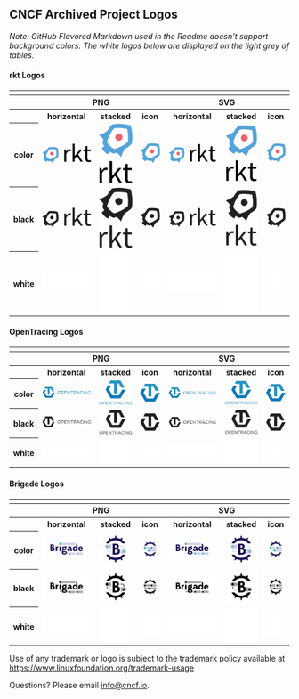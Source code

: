 ## CNCF Archived Project Logos

*Note: GitHub Flavored Markdown used in the Readme doesn't support background colors. The white logos below are displayed on the light grey of tables.*

#### rkt Logos

<table>
    <tr>
    	<th colspan="7"></th>
    </tr>
    <tr>
        <th></th>
        <th colspan="3">PNG</th>
        <th colspan="3">SVG</th>
    </tr>
    <tr>
        <th></th>
        <th>horizontal</th>
        <th>stacked</th>
        <th>icon</th>
        <th>horizontal</th>
        <th>stacked</th>
        <th>icon</th>
    </tr>
    <tr>
        <th>color</th>
        <td><img src="/projects/rkt/horizontal/color/rkt-horizontal-color.png" width="200"></td>
        <td><img src="/projects/rkt/stacked/color/rkt-stacked-color.png" width="95"></td>
        <td><img src="/projects/rkt/icon/color/rkt-icon-color.png" width="75"></td>
        <td><img src="/projects/rkt/horizontal/color/rkt-horizontal-color.svg" width="200"></td>
        <td><img src="/projects/rkt/stacked/color/rkt-stacked-color.svg" width="95"></td>
        <td><img src="/projects/rkt/icon/color/rkt-icon-color.svg" width="75"></td>
    </tr>
    <tr>
        <th>black</th>
        <td><img src="/projects/rkt/horizontal/black/rkt-horizontal-black.png" width="200"></td>
        <td><img src="/projects/rkt/stacked/black/rkt-stacked-black.png" width="95"></td>
        <td><img src="/projects/rkt/icon/black/rkt-icon-black.png" width="75"></td>
        <td><img src="/projects/rkt/horizontal/black/rkt-horizontal-black.svg" width="200"></td>
        <td><img src="/projects/rkt/stacked/black/rkt-stacked-black.svg" width="95"></td>
        <td><img src="/projects/rkt/icon/black/rkt-icon-black.svg" width="75"></td>
    </tr>
    <tr>
        <th>white</th>
        <td><img src="/projects/rkt/horizontal/white/rkt-horizontal-white.png" width="200"></td>
        <td><img src="/projects/rkt/stacked/white/rkt-stacked-white.png" width="95"></td>
        <td><img src="/projects/rkt/icon/white/rkt-icon-white.png" width="75"></td>
        <td><img src="/projects/rkt/horizontal/white/rkt-horizontal-white.svg" width="200"></td>
        <td><img src="/projects/rkt/stacked/white/rkt-stacked-white.svg" width="95"></td>
        <td><img src="/projects/rkt/icon/white/rkt-icon-white.svg" width="75"></td>
    </tr>
</table>

#### OpenTracing Logos

<table>
    <tr>
    	<th colspan="7"></th>
    </tr>
    <tr>
        <th></th>
        <th colspan="3">PNG</th>
        <th colspan="3">SVG</th>
    </tr>
    <tr>
        <th></th>
        <th>horizontal</th>
        <th>stacked</th>
        <th>icon</th>
        <th>horizontal</th>
        <th>stacked</th>
        <th>icon</th>
    </tr>
    <tr>
        <th>color</th>
        <td><img src="/projects/opentracing/horizontal/color/opentracing-horizontal-color.png" width="200"></td>
        <td><img src="/projects/opentracing/stacked/color/opentracing-stacked-color.png" width="95"></td>
        <td><img src="/projects/opentracing/icon/color/opentracing-icon-color.png" width="75"></td>
        <td><img src="/projects/opentracing/horizontal/color/opentracing-horizontal-color.svg" width="200"></td>
        <td><img src="/projects/opentracing/stacked/color/opentracing-stacked-color.svg" width="95"></td>
        <td><img src="/projects/opentracing/icon/color/opentracing-icon-color.svg" width="75"></td>
    </tr>
    <tr>
        <th>black</th>
        <td><img src="/projects/opentracing/horizontal/black/opentracing-horizontal-black.png" width="200"></td>
        <td><img src="/projects/opentracing/stacked/black/opentracing-stacked-black.png" width="95"></td>
        <td><img src="/projects/opentracing/icon/black/opentracing-icon-black.png" width="75"></td>
        <td><img src="/projects/opentracing/horizontal/black/opentracing-horizontal-black.svg" width="200"></td>
        <td><img src="/projects/opentracing/stacked/black/opentracing-stacked-black.svg" width="95"></td>
        <td><img src="/projects/opentracing/icon/black/opentracing-icon-black.svg" width="75"></td>
    </tr>
    <tr>
        <th>white</th>
        <td><img src="/projects/opentracing/horizontal/white/opentracing-horizontal-white.png" width="200"></td>
        <td><img src="/projects/opentracing/stacked/white/opentracing-stacked-white.png" width="95"></td>
        <td><img src="/projects/opentracing/icon/white/opentracing-icon-white.png" width="75"></td>
        <td><img src="/projects/opentracing/horizontal/white/opentracing-horizontal-white.svg" width="200"></td>
        <td><img src="/projects/opentracing/stacked/white/opentracing-stacked-white.svg" width="95"></td>
        <td><img src="/projects/opentracing/icon/white/opentracing-icon-white.svg" width="75"></td>
    </tr>
</table>

#### Brigade Logos

<table>
    <tr>
    	<th colspan="7"></th>
    </tr>
    <tr>
        <th></th>
        <th colspan="3">PNG</th>
        <th colspan="3">SVG</th>
    </tr>
    <tr>
        <th></th>
        <th>horizontal</th>
        <th>stacked</th>
        <th>icon</th>
        <th>horizontal</th>
        <th>stacked</th>
        <th>icon</th>
    </tr>
    <tr>
        <th>color</th>
        <td><img src="/archived/brigade/horizontal/color/brigade-horizontal-color.png" width="200"></td>
        <td><img src="/archived/brigade/stacked/color/brigade-stacked-color.png" width="95"></td>
        <td><img src="/archived/brigade/icon/color/brigade-icon-color.png" width="75"></td>
        <td><img src="/archived/brigade/horizontal/color/brigade-horizontal-color.svg" width="200"></td>
        <td><img src="/archived/brigade/stacked/color/brigade-stacked-color.svg" width="95"></td>
        <td><img src="/archived/brigade/icon/color/brigade-icon-color.svg" width="75"></td>
    </tr>
    <tr>
        <th>black</th>
        <td><img src="/archived/brigade/horizontal/black/brigade-horizontal-black.png" width="200"></td>
        <td><img src="/archived/brigade/stacked/black/brigade-stacked-black.png" width="95"></td>
        <td><img src="/archived/brigade/icon/black/brigade-icon-black.png" width="75"></td>
        <td><img src="/archived/brigade/horizontal/black/brigade-horizontal-black.svg" width="200"></td>
        <td><img src="/archived/brigade/stacked/black/brigade-stacked-black.svg" width="95"></td>
        <td><img src="/archived/brigade/icon/black/brigade-icon-black.svg" width="75"></td>
    </tr>
    <tr>
        <th>white</th>
        <td><img src="/archived/brigade/horizontal/white/brigade-horizontal-white.png" width="200"></td>
        <td><img src="/archived/brigade/stacked/white/brigade-stacked-white.png" width="95"></td>
        <td><img src="/archived/brigade/icon/white/brigade-icon-white.png" width="75"></td>
        <td><img src="/archived/brigade/horizontal/white/brigade-horizontal-white.svg" width="200"></td>
        <td><img src="/archived/brigade/stacked/white/brigade-stacked-white.svg" width="95"></td>
        <td><img src="/archived/brigade/icon/white/brigade-icon-white.svg" width="75"></td>
    </tr>
</table>

Use of any trademark or logo is subject to the trademark policy available at https://www.linuxfoundation.org/trademark-usage

Questions? Please email [info@cncf.io](mailto:info@cncf.io).
